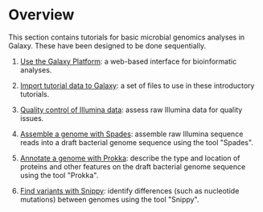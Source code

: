 # Overview

This section contains tutorials for basic microbial genomics analyses in
Galaxy.  These have been designed to be done sequentially.

1. [Use the Galaxy Platform](modules/galaxy/index.md):
a web-based interface for bioinformatic analyses.

2. [Import tutorial data to Galaxy](modules/data-dna/index.md): 
a set of files to use in these introductory tutorials.

3. [Quality control of Illumina data](modules/fastqc/index.md):
assess raw Illumina data for quality issues.

4. [Assemble a genome with Spades](modules/spades/index.md):
assemble raw Illumina sequence reads into a draft bacterial genome sequence
using the tool "Spades".

5. [Annotate a genome with Prokka](modules/prokka/index.md):
describe the type and location of proteins and other features on the draft
bacterial genome sequence using the tool "Prokka".

6. [Find variants with Snippy](modules/snippy/index.md):
identify differences (such as nucleotide mutations) between genomes using
the tool "Snippy".
